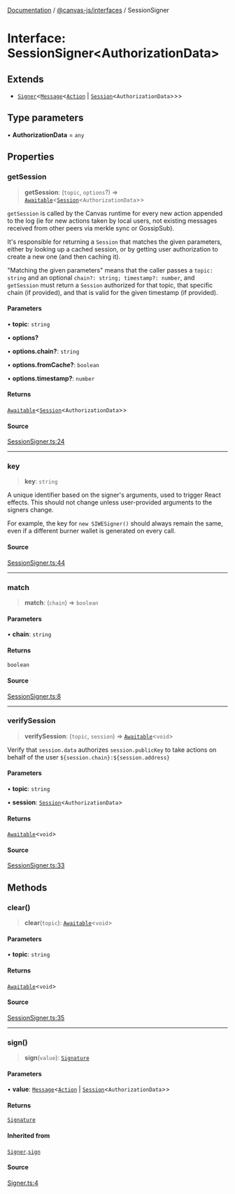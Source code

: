 [Documentation](../../../index.md) / [@canvas-js/interfaces](../index.md) / SessionSigner

# Interface: SessionSigner\<AuthorizationData\>

## Extends

- [`Signer`](Signer.md)\<[`Message`](../type-aliases/Message.md)\<[`Action`](../type-aliases/Action.md) \| [`Session`](../type-aliases/Session.md)\<`AuthorizationData`\>\>\>

## Type parameters

• **AuthorizationData** = `any`

## Properties

### getSession

> **getSession**: (`topic`, `options`?) => [`Awaitable`](../type-aliases/Awaitable.md)\<[`Session`](../type-aliases/Session.md)\<`AuthorizationData`\>\>

`getSession` is called by the Canvas runtime for every new action appended
to the log (ie for new actions taken by local users, not existing messages
received from other peers via merkle sync or GossipSub).

It's responsible for returning a `Session` that matches the given parameters,
either by looking up a cached session, or by getting user authorization to create
a new one (and then caching it).

"Matching the given parameters" means that the caller passes a `topic: string`
and an optional `chain?: string; timestamp?: number`, and `getSession` must return
a `Session` authorized for that topic, that specific chain (if provided), and that
is valid for the given timestamp (if provided).

#### Parameters

• **topic**: `string`

• **options?**

• **options\.chain?**: `string`

• **options\.fromCache?**: `boolean`

• **options\.timestamp?**: `number`

#### Returns

[`Awaitable`](../type-aliases/Awaitable.md)\<[`Session`](../type-aliases/Session.md)\<`AuthorizationData`\>\>

#### Source

[SessionSigner.ts:24](https://github.com/canvasxyz/canvas/blob/4c6b729f/packages/interfaces/src/SessionSigner.ts#L24)

***

### key

> **key**: `string`

A unique identifier based on the signer's arguments, used to trigger React effects.
This should not change unless user-provided arguments to the signers change.

For example, the key for `new SIWESigner()` should always remain the same, even if
a different burner wallet is generated on every call.

#### Source

[SessionSigner.ts:44](https://github.com/canvasxyz/canvas/blob/4c6b729f/packages/interfaces/src/SessionSigner.ts#L44)

***

### match

> **match**: (`chain`) => `boolean`

#### Parameters

• **chain**: `string`

#### Returns

`boolean`

#### Source

[SessionSigner.ts:8](https://github.com/canvasxyz/canvas/blob/4c6b729f/packages/interfaces/src/SessionSigner.ts#L8)

***

### verifySession

> **verifySession**: (`topic`, `session`) => [`Awaitable`](../type-aliases/Awaitable.md)\<`void`\>

Verify that `session.data` authorizes `session.publicKey`
to take actions on behalf of the user `${session.chain}:${session.address}`

#### Parameters

• **topic**: `string`

• **session**: [`Session`](../type-aliases/Session.md)\<`AuthorizationData`\>

#### Returns

[`Awaitable`](../type-aliases/Awaitable.md)\<`void`\>

#### Source

[SessionSigner.ts:33](https://github.com/canvasxyz/canvas/blob/4c6b729f/packages/interfaces/src/SessionSigner.ts#L33)

## Methods

### clear()

> **clear**(`topic`): [`Awaitable`](../type-aliases/Awaitable.md)\<`void`\>

#### Parameters

• **topic**: `string`

#### Returns

[`Awaitable`](../type-aliases/Awaitable.md)\<`void`\>

#### Source

[SessionSigner.ts:35](https://github.com/canvasxyz/canvas/blob/4c6b729f/packages/interfaces/src/SessionSigner.ts#L35)

***

### sign()

> **sign**(`value`): [`Signature`](../type-aliases/Signature.md)

#### Parameters

• **value**: [`Message`](../type-aliases/Message.md)\<[`Action`](../type-aliases/Action.md) \| [`Session`](../type-aliases/Session.md)\<`AuthorizationData`\>\>

#### Returns

[`Signature`](../type-aliases/Signature.md)

#### Inherited from

[`Signer`](Signer.md).[`sign`](Signer.md#sign)

#### Source

[Signer.ts:4](https://github.com/canvasxyz/canvas/blob/4c6b729f/packages/interfaces/src/Signer.ts#L4)

